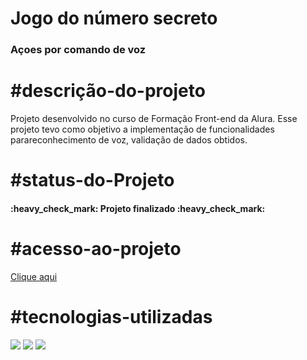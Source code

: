
<h1>Jogo do número secreto</h1>  
<h3>Açoes por comando de voz</h3>



##

# #descrição-do-projeto
<p>Projeto desenvolvido no curso de Formação Front-end da Alura. Esse projeto tevo como objetivo a implementação de funcionalidades parareconhecimento de voz, validação de dados obtidos.</p>



# #status-do-Projeto
<h4 > 
    :heavy_check_mark:  Projeto finalizado  :heavy_check_mark:
</h4>



# #acesso-ao-projeto
<a href="https://gamesecretnumber-iota.vercel.app/">Clique aqui<a/>



# #tecnologias-utilizadas
<div>
<a><img loading="lazy" src="https://img.icons8.com/?size=100&id=20909&format=png&color=000000"></a>
<a><img loading="lazy" src="https://img.icons8.com/?size=100&id=21278&format=png&color=000000"></a> 
<a><img loading="lazy" src="https://img.icons8.com/?size=100&id=108784&format=png&color=000000"></a>

</div>
